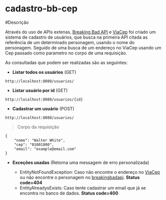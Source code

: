 # cadastro-bb-cep


#Descrição

Através do uso de APIs extenas, [Breaking Bad API](https://www.breakingbadapi.com/api/) e [ViaCep](https://viacep.com.br/) foi criado um sistema de cadastro de usuários,
que busca na primeira API citada as referência de um determinado personagem, usando o nome do personagem.
Seguido de uma busca de um endereço no ViaCep usando um Cep passado como parametro no corpo de uma requisição.

As consultadas que podem ser realizadas são as seguintes:

- **Listar todos os usuários** (GET)
```
http://localhost:8080/usuarios/
```

- **Listar usuário por id** (GET)
```
http://localhost:8080/usuarios/{id}
```

- **Cadastrar um usuário** (POST)
```
http://localhost:8080/usuarios/
```

> Corpo da requisição

```
{
    "nome": "Walter White",
    "cep": "01001000",
    "email": "example@email.com"
}
```

- **Exceções usadas** (Retorna uma messagem de erro personalizada)

  - EntityNotFoundException: Caso não encontre o endereço no [ViaCep](https://viacep.com.br/) ou não encontre o personagem no [breakingbadapi](https://www.breakingbadapi.com/api/). **Status code=404**
  - EntityAlreadysExists: Caso tente cadastrar um email que já se encontra no banco de dados. **Status code=400**
